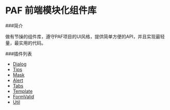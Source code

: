PAF 前端模块化组件库
=====================

###简介

做有节操的组件库，遵守PAF项目的UI风格，提供简单方便的API，并且实现最轻量，最实用的代码。


###插件列表
* [Dialog](/jsyczhanghao/paffe-loadjs/mod/dialog)
* [Tips](/jsyczhanghao/paffe-loadjs/mod/tips)
* [Mask](/jsyczhanghao/paffe-loadjs/mod/mask)
* [Alert](/jsyczhanghao/paffe-loadjs/mod/alert)
* [Tabs](/jsyczhanghao/paffe-loadjs/mod/tabs)
* [Template](/jsyczhanghao/paffe-loadjs/mod/template)
* [FormValid](/jsyczhanghao/paffe-loadjs/mod/formValid)
* [Util](/jsyczhanghao/paffe-loadjs/mod/util)
